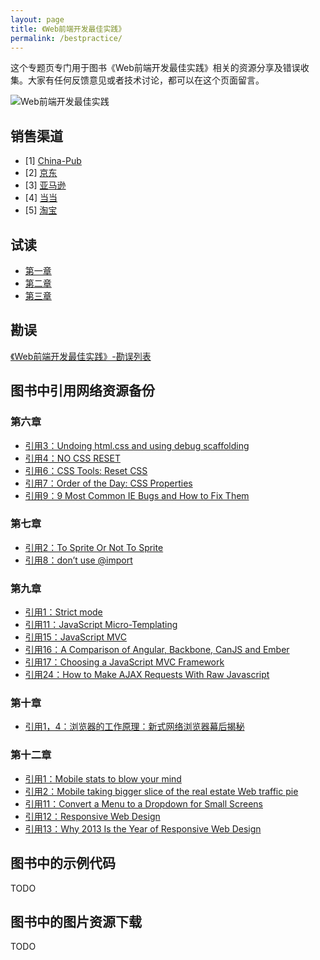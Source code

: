```yaml
---
layout: page
title: 《Web前端开发最佳实践》
permalink: /bestpractice/
---
```


这个专题页专门用于图书《Web前端开发最佳实践》相关的资源分享及错误收集。大家有任何反馈意见或者技术讨论，都可以在这个页面留言。

![Web前端开发最佳实践](http://images.china-pub.com/ebook3770001-3775000/3770903/zcover.jpg)

## 销售渠道

* [1] [China-Pub](http://product.china-pub.com/3770903)
* [2] [京东](http://item.jd.com/11619844.html)
* [3] [亚马逊](http://www.amazon.cn/Web%E5%BC%80%E5%8F%91%E6%8A%80%E6%9C%AF%E4%B8%9B%E4%B9%A6-Web%E5%89%8D%E7%AB%AF%E5%BC%80%E5%8F%91%E6%9C%80%E4%BD%B3%E5%AE%9E%E8%B7%B5-%E5%85%9A%E5%BB%BA/dp/B00S4DLX8S/ref=sr_1_1?ie=UTF8&qid=1421629078&sr=8-1&keywords=web%E5%89%8D%E7%AB%AF%E5%BC%80%E5%8F%91%E6%9C%80%E4%BD%B3%E5%AE%9E%E8%B7%B5)
* [4] [当当](http://spu.dangdang.com/1035437335.html)
* [5] [淘宝](http://detail.tmall.com/item.htm?spm=a230r.1.14.8.F2VRyG&id=43430556886&abbucket=14)

## 试读

* [第一章](http://images.china-pub.com/ebook3770001-3775000/3770903/ch01.pdf)
* [第二章](http://images.china-pub.com/ebook3770001-3775000/3770903/ch02.pdf)
* [第三章](http://images.china-pub.com/ebook3770001-3775000/3770903/ch03.pdf)

## 勘误

[《Web前端开发最佳实践》-勘误列表](http://www.dang-jian.com/book/2015/01/15/web-frontend-development-best-practices-correct.html)

## 图书中引用网络资源备份

### 第六章

*   [引用3：Undoing html.css and using debug scaffolding](/bestpractice/best-practice-6-3.html)
*   [引用4：NO CSS RESET](/bestpractice/best-practice-6-4.html)
*   [引用6：CSS Tools: Reset CSS](/bestpractice/best-practice-6-6.html)
*   [引用7：Order of the Day: CSS Properties](/bestpractice/best-practice-6-7.html)
*   [引用9：9 Most Common IE Bugs and How to Fix Them](/bestpractice/best-practice-6-9.html)

### 第七章

*   [引用2：To Sprite Or Not To Sprite](/bestpractice/best-practice-7-2.html)
*   [引用8：don’t use @import](/bestpractice/best-practice-7-8.html)

### 第九章

*   [引用1：Strict mode](/bestpractice/best-practice-9-1.html)
*   [引用11：JavaScript Micro-Templating](/bestpractice/best-practice-9-11.html)
*   [引用15：JavaScript MVC](/bestpractice/best-practice-9-15.html)
*   [引用16：A Comparison of Angular, Backbone, CanJS and Ember](/bestpractice/best-practice-9-16.html)
*   [引用17：Choosing a JavaScript MVC Framework](/bestpractice/best-practice-9-17.html)
*   [引用24：How to Make AJAX Requests With Raw Javascript](/bestpractice/best-practice-9-24.html)

### 第十章

*   [引用1，4：浏览器的工作原理：新式网络浏览器幕后揭秘](/bestpractice/best-practice-10-1and4.html)

### 第十二章

*   [引用1：Mobile stats to blow your mind](/bestpractice/best-practice-12-1.html)
*   [引用2：Mobile taking bigger slice of the real estate Web traffic pie](/bestpractice/best-practice-12-2.html)
*   [引用11：Convert a Menu to a Dropdown for Small Screens](/bestpractice/best-practice-12-11.html)
*   [引用12：Responsive Web Design](/bestpractice/best-practice-12-12.html)
*   [引用13：Why 2013 Is the Year of Responsive Web Design](/bestpractice/best-practice-12-13.html)

## 图书中的示例代码

TODO

## 图书中的图片资源下载

TODO